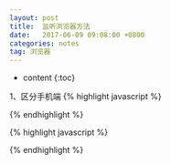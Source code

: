 ```yaml
---
layout: post
title:  监听浏览器方法
date:   2017-06-09 09:08:00 +0800
categories: notes
tag: 浏览器
---
```


* content
{:toc}
	

1、区分手机端
{% highlight javascript %}
<script type="text/javascript">
if( /Android|webOS|iPhone|iPad|iPod|BlackBerry|IEMobile|Opera Mini/i.test(navigator.userAgent) ) {
window.location.href=""; 
}
</script>

{% endhighlight %}

{% highlight javascript %}
<script>
function myBrowser(){
    var userAgent = navigator.userAgent; //取得浏览器的userAgent字符串
    var isOpera = userAgent.indexOf("Opera") > -1; //判断是否Opera浏览器
    var isIE = userAgent.indexOf("compatible") > -1 && userAgent.indexOf("MSIE") > -1 && !isOpera; //判断是否IE浏览器
    var isFF = userAgent.indexOf("Firefox") > -1; //判断是否Firefox浏览器
    var isSafari = userAgent.indexOf("Safari") > -1; //判断是否Safari浏览器
    if (isIE) {
        var IE5 = IE55 = IE6 = IE7 = IE8 = false;
        var reIE = new RegExp("MSIE (\\d+\\.\\d+);");
        reIE.test(userAgent);
        var fIEVersion = parseFloat(RegExp["$1"]);
        IE55 = fIEVersion == 5.5;
        IE6 = fIEVersion == 6.0;
        IE7 = fIEVersion == 7.0;
        IE8 = fIEVersion == 8.0;
        if (IE55) {
            return "IE55";
        }
        if (IE6) {
            return "IE6";
        }
        if (IE7) {
            return "IE7";
        }
        if (IE8) {
            return "IE8";
        }
    }//isIE end
    if (isFF) {
        return "FF";
    }
    if (isOpera) {
        return "Opera";
    }
}//myBrowser() end
//以下是调用上面的函数
if (myBrowser() == "FF") {
    alert("您的浏览器可能不支持当前页面显示，请换用浏览器。");
}
if (myBrowser() == "Opera") {
    top.window.location ="http://wdds.hbzht.top";
}
if (myBrowser() == "Safari") {
   top.window.location ="http://wdds.hbzht.top";
}
if (myBrowser() == "IE55") {
    top.window.location ="http://wdds.hbzht.top";
}
if (myBrowser() == "IE6") {
    top.window.location ="http://wdds.hbzht.top";
}
if (myBrowser() == "IE7") {
    top.window.location ="http://wdds.hbzht.top";
}
if (myBrowser() == "IE8") {
    top.window.location ="http://wdds.hbzht.top";
}
</script>
{% endhighlight %}